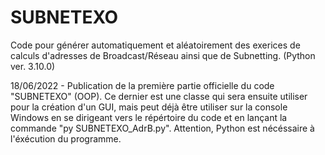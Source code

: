 # SUBNETEXO
Code pour générer automatiquement et aléatoirement des exerices de calculs d'adresses de Broadcast/Réseau ainsi que de Subnetting. (Python ver. 3.10.0)

18/06/2022 - Publication de la première partie officielle du code "SUBNETEXO" (OOP). Ce dernier est une classe qui sera ensuite utiliser pour la création d'un GUI, mais peut déjà être utiliser sur la console Windows en se dirigeant vers le répértoire du code et en lançant la commande "py SUBNETEXO_AdrB.py". Attention, Python est nécéssaire à l'éxécution du programme.
